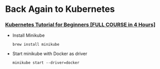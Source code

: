 # Back Again to Kubernetes

### [Kubernetes Tutorial for Beginners [FULL COURSE in 4 Hours]](https://www.youtube.com/watch?v=X48VuDVv0do)
- Install Minikube
  ```shell
  brew install minikube
  ```
- Start minikube with Docker as driver
  ```shell
  minikube start --driver=docker
  ```